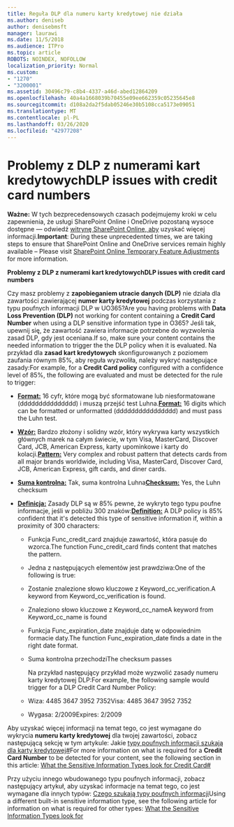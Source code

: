 ```yaml
---
title: Reguła DLP dla numeru karty kredytowej nie działa
ms.author: deniseb
author: denisebmsft
manager: laurawi
ms.date: 11/5/2018
ms.audience: ITPro
ms.topic: article
ROBOTS: NOINDEX, NOFOLLOW
localization_priority: Normal
ms.custom:
- "1270"
- "3200001"
ms.assetid: 30496c79-c8b4-4337-a46d-abed12864209
ms.openlocfilehash: 40a4a1668039b70455e09ee662359c05235645e8
ms.sourcegitcommit: d108a2da2f5dab05246e30b5108cca5173e09051
ms.translationtype: MT
ms.contentlocale: pl-PL
ms.lasthandoff: 03/26/2020
ms.locfileid: "42977208"
---
```

# <a name="dlp-issues-with-credit-card-numbers"></a><span data-ttu-id="0c4d0-102">Problemy z DLP z numerami kart kredytowych</span><span class="sxs-lookup"><span data-stu-id="0c4d0-102">DLP issues with credit card numbers</span></span>

<span data-ttu-id="0c4d0-103">**Ważne:** W tych bezprecedensowych czasach podejmujemy kroki w celu zapewnienia, że usługi SharePoint Online i OneDrive pozostaną wysoce dostępne — odwiedź [witrynę SharePoint Online, aby](https://aka.ms/ODSPAdjustments) uzyskać więcej informacji.</span><span class="sxs-lookup"><span data-stu-id="0c4d0-103">**Important**: During these unprecedented times, we are taking steps to ensure that SharePoint Online and OneDrive services remain highly available – Please visit [SharePoint Online Temporary Feature Adjustments](https://aka.ms/ODSPAdjustments) for more information.</span></span>

<span data-ttu-id="0c4d0-104">**Problemy z DLP z numerami kart kredytowych**</span><span class="sxs-lookup"><span data-stu-id="0c4d0-104">**DLP issues with credit card numbers**</span></span>

<span data-ttu-id="0c4d0-105">Czy masz problemy z **zapobieganiem utracie danych (DLP)** nie działa dla zawartości zawierającej **numer karty kredytowej** podczas korzystania z typu poufnych informacji DLP w UO365?</span><span class="sxs-lookup"><span data-stu-id="0c4d0-105">Are you having problems with **Data Loss Prevention (DLP)** not working for content containing a **Credit Card Number** when using a DLP sensitive information type in O365?</span></span> <span data-ttu-id="0c4d0-106">Jeśli tak, upewnij się, że zawartość zawiera informacje potrzebne do wyzwolenia zasad DLP, gdy jest oceniana.</span><span class="sxs-lookup"><span data-stu-id="0c4d0-106">If so, make sure your content contains the needed information to trigger the the DLP policy when it is evaluated.</span></span> <span data-ttu-id="0c4d0-107">Na przykład dla **zasad kart kredytowych** skonfigurowanych z poziomem zaufania równym 85%, aby reguła wyzwoliła, należy wykryć następujące zasady:</span><span class="sxs-lookup"><span data-stu-id="0c4d0-107">For example, for a **Credit Card policy** configured with a confidence level of 85%, the following are evaluated and must be detected for the rule to trigger:</span></span>
  
- <span data-ttu-id="0c4d0-108">**[Format:](https://docs.microsoft.com/office365/securitycompliance/what-the-sensitive-information-types-look-for#format-19)** 16 cyfr, które mogą być sformatowane lub niesformatowane (ddddddddddddddd) i muszą przejść test Luhna.</span><span class="sxs-lookup"><span data-stu-id="0c4d0-108">**[Format:](https://docs.microsoft.com/office365/securitycompliance/what-the-sensitive-information-types-look-for#format-19)** 16 digits which can be formatted or unformatted (dddddddddddddddd) and must pass the Luhn test.</span></span>

- <span data-ttu-id="0c4d0-109">**[Wzór:](https://docs.microsoft.com/office365/securitycompliance/what-the-sensitive-information-types-look-for#pattern-19)** Bardzo złożony i solidny wzór, który wykrywa karty wszystkich głównych marek na całym świecie, w tym Visa, MasterCard, Discover Card, JCB, American Express, karty upominkowe i karty do kolacji.</span><span class="sxs-lookup"><span data-stu-id="0c4d0-109">**[Pattern:](https://docs.microsoft.com/office365/securitycompliance/what-the-sensitive-information-types-look-for#pattern-19)** Very complex and robust pattern that detects cards from all major brands worldwide, including Visa, MasterCard, Discover Card, JCB, American Express, gift cards, and diner cards.</span></span>

- <span data-ttu-id="0c4d0-110">**[Suma kontrolna:](https://docs.microsoft.com/office365/securitycompliance/what-the-sensitive-information-types-look-for#checksum-19)** Tak, suma kontrolna Luhna</span><span class="sxs-lookup"><span data-stu-id="0c4d0-110">**[Checksum:](https://docs.microsoft.com/office365/securitycompliance/what-the-sensitive-information-types-look-for#checksum-19)** Yes, the Luhn checksum</span></span>

- <span data-ttu-id="0c4d0-111">**[Definicja:](https://docs.microsoft.com/office365/securitycompliance/what-the-sensitive-information-types-look-for#definition-19)** Zasady DLP są w 85% pewne, że wykryto tego typu poufne informacje, jeśli w pobliżu 300 znaków:</span><span class="sxs-lookup"><span data-stu-id="0c4d0-111">**[Definition:](https://docs.microsoft.com/office365/securitycompliance/what-the-sensitive-information-types-look-for#definition-19)** A DLP policy is 85% confident that it's detected this type of sensitive information if, within a proximity of 300 characters:</span></span>

  - <span data-ttu-id="0c4d0-112">Funkcja Func_credit_card znajduje zawartość, która pasuje do wzorca.</span><span class="sxs-lookup"><span data-stu-id="0c4d0-112">The function Func_credit_card finds content that matches the pattern.</span></span>

  - <span data-ttu-id="0c4d0-113">Jedna z następujących elementów jest prawdziwa:</span><span class="sxs-lookup"><span data-stu-id="0c4d0-113">One of the following is true:</span></span>

  - <span data-ttu-id="0c4d0-114">Zostanie znalezione słowo kluczowe z Keyword_cc_verification.</span><span class="sxs-lookup"><span data-stu-id="0c4d0-114">A keyword from Keyword_cc_verification is found.</span></span>

  - <span data-ttu-id="0c4d0-115">Znaleziono słowo kluczowe z Keyword_cc_name</span><span class="sxs-lookup"><span data-stu-id="0c4d0-115">A keyword from Keyword_cc_name is found</span></span>

  - <span data-ttu-id="0c4d0-116">Funkcja Func_expiration_date znajduje datę w odpowiednim formacie daty.</span><span class="sxs-lookup"><span data-stu-id="0c4d0-116">The function Func_expiration_date finds a date in the right date format.</span></span>

  - <span data-ttu-id="0c4d0-117">Suma kontrolna przechodzi</span><span class="sxs-lookup"><span data-stu-id="0c4d0-117">The checksum passes</span></span>

    <span data-ttu-id="0c4d0-118">Na przykład następujący przykład może wyzwolić zasady numeru karty kredytowej DLP:</span><span class="sxs-lookup"><span data-stu-id="0c4d0-118">For example, the following sample would trigger for a DLP Credit Card Number Policy:</span></span>

  - <span data-ttu-id="0c4d0-119">Wiza: 4485 3647 3952 7352</span><span class="sxs-lookup"><span data-stu-id="0c4d0-119">Visa: 4485 3647 3952 7352</span></span>
  
  - <span data-ttu-id="0c4d0-120">Wygasa: 2/2009</span><span class="sxs-lookup"><span data-stu-id="0c4d0-120">Expires: 2/2009</span></span>

<span data-ttu-id="0c4d0-121">Aby uzyskać więcej informacji na temat tego, co jest wymagane do wykrycia **numeru karty kredytowej** dla twojej zawartości, zobacz następującą sekcję w tym artykule: Jakie [typy poufnych informacji szukają dla karty kredytowej#](https://docs.microsoft.com/office365/securitycompliance/what-the-sensitive-information-types-look-for#credit-card-number)</span><span class="sxs-lookup"><span data-stu-id="0c4d0-121">For more information on what is required for a **Credit Card Number** to be detected for your content, see the following section in this article: [What the Sensitive Information Types look for Credit Card#](https://docs.microsoft.com/office365/securitycompliance/what-the-sensitive-information-types-look-for#credit-card-number)</span></span>
  
<span data-ttu-id="0c4d0-122">Przy użyciu innego wbudowanego typu poufnych informacji, zobacz następujący artykuł, aby uzyskać informacje na temat tego, co jest wymagane dla innych typów: [Czego szukają typy poufnych informacji](https://docs.microsoft.com/office365/securitycompliance/what-the-sensitive-information-types-look-for)</span><span class="sxs-lookup"><span data-stu-id="0c4d0-122">Using a different built-in sensitive information type, see the following article for information on what is required for other types: [What the Sensitive Information Types look for](https://docs.microsoft.com/office365/securitycompliance/what-the-sensitive-information-types-look-for)</span></span>
  
